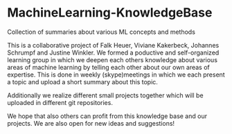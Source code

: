 # MachineLearning-KnowledgeBase
Collection of summaries about various ML concepts and methods

This is a collaborative project of Falk Heuer, Viviane Kakerbeck, Johannes Schrumpf and Justine Winkler. 
We formed a poductive and self-organized learning group in which we deepen each others knowledge about various areas of machine learning
by telling each other about our own areas of expertise. This is done in weekly (skype)meetings in which we each present a topic and
upload a short summary about this topic.

Additionally we realize different small projects together which will be uploaded in different git repositories.

We hope that also others can profit from this knowledge base and our projects. We are also open for new ideas and suggestions!
